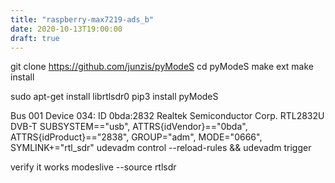 ```yaml
---
title: "raspberry-max7219-ads_b"
date: 2020-10-13T19:00:00
draft: true
---
```



git clone https://github.com/junzis/pyModeS
cd pyModeS
make ext
make install


sudo apt-get install librtlsdr0
pip3 install pyModeS 


Bus 001 Device 034: ID 0bda:2832 Realtek Semiconductor Corp. RTL2832U DVB-T
SUBSYSTEM=="usb", ATTRS{idVendor}=="0bda", ATTRS{idProduct}=="2838", GROUP="adm", MODE="0666", SYMLINK+="rtl_sdr"
udevadm control --reload-rules && udevadm trigger


verify it works
modeslive --source rtlsdr
